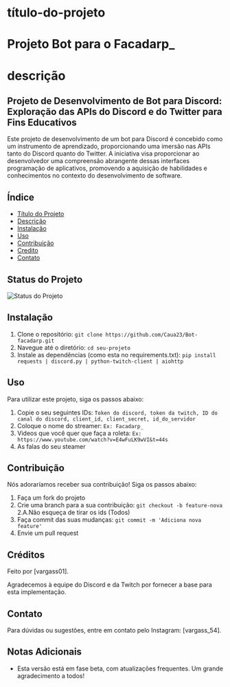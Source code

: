 
# título-do-projeto
# Projeto Bot para o Facadarp_

# descrição
## Projeto de Desenvolvimento de Bot para Discord: Exploração das APIs do Discord e do Twitter para Fins Educativos

Este projeto de desenvolvimento de um bot para Discord é concebido como um instrumento de aprendizado, proporcionando uma imersão nas APIs tanto do Discord quanto do Twitter. A iniciativa visa proporcionar ao desenvolvedor uma compreensão abrangente dessas interfaces programação de aplicativos, promovendo a aquisição de habilidades e conhecimentos no contexto do desenvolvimento de software.

## Índice
- [Título do Projeto](#título-do-projeto)
- [Descrição](#descrição)
- [Instalação](#instalação)
- [Uso](#uso)
- [Contribuição](#contribuição)
- [Credito](#Créditos)
- [Contato](#Contato)

## Status do Projeto
![Status do Projeto](https://img.shields.io/badge/status-em%20desenvolvimento-yellow)


## Instalação
1. Clone o repositório: `git clone https://github.com/Caua23/Bot-facadarp.git`
2. Navegue até o diretório: `cd seu-projeto`
3. Instale as dependências (como esta no requirements.txt): `pip install requests | discord.py | python-twitch-client | aiohttp `

## Uso
Para utilizar este projeto, siga os passos abaixo:

1. Copie o seu seguintes IDs: `Token do discord, token da twitch, ID do canal do discord, client_id, client_secret, id_do_servidor `
2. Coloque o nome do streamer: `Ex: Facadarp_`
3. Videos que você quer que faça a roleta: `Ex: https://www.youtube.com/watch?v=E4wFuLK9wVI&t=44s`
4. As falas do seu steamer

## Contribuição
Nós adoraríamos receber sua contribuição! Siga os passos abaixo:

1. Faça um fork do projeto
2. Crie uma branch para a sua contribuição: `git checkout -b feature-nova`
2.A.Não esqueça de tirar os ids (Todos)
3. Faça commit das suas mudanças: `git commit -m 'Adiciona nova feature'`
4. Envie um pull request

## Créditos
Feito por [vargass01].

Agradecemos à equipe do Discord e da Twitch por fornecer a base para esta implementação.

## Contato
Para dúvidas ou sugestões, entre em contato pelo Instagram: [vargass_54].

## Notas Adicionais
- Esta versão está em fase beta, com atualizações frequentes. Um grande agradecimento a todos!
